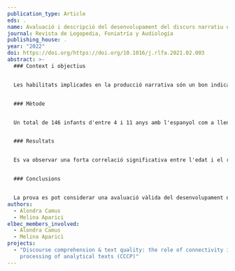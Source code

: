 ```yaml
---
publication_type: Article
eds: .
name: Avaluació i descripció del desenvolupament del discurs narratiu en Espanyol
journal: Revista de Logopedia, Foniatría y Audiología
publishing_house: .
year: "2022"
doi: https://doi.org/https://doi.org/10.1016/j.rlfa.2021.02.003
abstract: >-
  ### Context i objectius


  Les habilitats implicades en la producció narrativa són un bon indicador de la competència lingüística actual dels infants i predicen el seu rendiment lingüístic futur. És important en la logopèdia i en la investigació educativa disposar d'evaluacions específiques de les habilitats narratives en desenvolupament. Tanmateix, fins ara, hi ha poques proves que avaluïn el desenvolupament de les narratives en espanyol. Aquesta investigació té un doble objectiu: primer, adaptar el *Test of Narrative Production* a l'espanyol; i segon, descriure el desenvolupament de les habilitats narratives utilitzant la prova adaptada.


  ### Mètode


  Un total de 146 infants d'entre 4 i 11 anys amb l'espanyol com a llengua materna van ser avaluats mitjançant el *Test of Narrative Production* adaptat a l'espanyol i se'ls van avaluar les seves habilitats narratives tant a nivell de macroestructura com de microestructura.


  ### Resultats


  Es va observar una forta correlació significativa entre l'edat i el rendiment narratiu en els nivells macroestructural i microestructural. Tanmateix, tot i que ambdós nivells van mostrar una estabilització als 9 anys, a nivell microestructural els dispositius cohesionadors van continuar desenvolupant-se fins als 11 anys.


  ### Conclusions


  La prova es pot considerar una avaluació vàlida del desenvolupament narratiu en espanyol. Els resultats són coherents amb la recerca realitzada en infants de parla anglesa, on s'ha demostrat que assolixen un nivell de rendiment narratiu similar al dels adults als 9 anys d'edat en el nivell macroestructural, però continuen desenvolupant i refinant el nivell microestructural fins a l'adolescència.
authors:
  - Alondra Camus
  - Melina Aparici
elbec_members_involved:
  - Alondra Camus
  - Melina Aparici
projects:
  - "Discourse comprehension & text quality: the role of connectivity in the
    processing of analytical texts (CCCP)"
---
```

